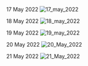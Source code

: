 17 May 2022
![17_may_2022](/uploads/42e9078fa8ab3f76a40ea7e7f9e23732/17_may_2022.PNG)


18 May 2022
![18_may_2022](/uploads/e37402ff99aa9ab53b1bb06db66b3785/18_may_2022.PNG)

19 May 2022
![19_may_2022](/uploads/9b665edb815051f7e92cf66ed5264a14/19_may_2022.png)

20 May 2022
![20_May_2022](/uploads/e072b25f038d0cbbbc6210b36d4b07d1/20_May_2022.PNG)

21 May 2022
![21_May_2022](/uploads/d3b94e776d46e462bdbf989c5ca6e2e7/21_May_2022.PNG)
